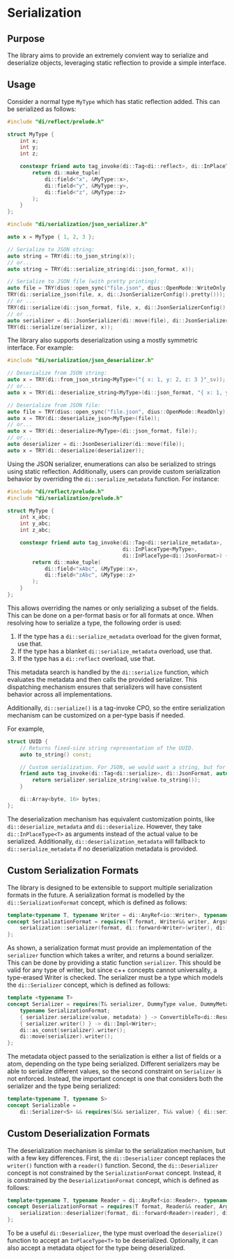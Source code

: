 # Serialization

## Purpose

The library aims to provide an extremely convient way to serialize and deserialize objects, leveraging static reflection
to provide a simple interface.

## Usage

Consider a normal type `MyType` which has static reflection added. This can be serialized as follows:

```cpp
#include "di/reflect/prelude.h"

struct MyType {
    int x;
    int y;
    int z;

    constexpr friend auto tag_invoke(di::Tag<di::reflect>, di::InPlaceType<MyType>) {
        return di::make_tuple(
            di::field<"x", &MyType::x>,
            di::field<"y", &MyType::y>,
            di::field<"z", &MyType::z>
        );
    }
};
```

```cpp
#include "di/serialization/json_serializer.h"

auto x = MyType { 1, 2, 3 };

// Serialize to JSON string:
auto string = TRY(di::to_json_string(x));
// or...
auto string = TRY(di::serialize_string(di::json_format, x));

// Serialize to JSON file (with pretty printing):
auto file = TRY(dius::open_sync("file.json", dius::OpenMode::WriteOnly | dius::OpenMode::Create));
TRY(di::serialize_json(file, x, di::JsonSerializerConfig().pretty()));
// or ...
TRY(di::serialize(di::json_format, file, x, di::JsonSerializerConfig().pretty()));
// or ...
auto serializer = di::JsonSerializer(di::move(file), di::JsonSerializerConfig().pretty());
TRY(di::serialize(serializer, x));
```

The library also supports deserialization using a mostly symmetric interface. For example:

```cpp
#include "di/serialization/json_deserializer.h"

// Deserialize from JSON string:
auto x = TRY(di::from_json_string<MyType>("{ x: 1, y: 2, z: 3 }"_sv));
// or...
auto x = TRY(di::deserialize_string<MyType>(di::json_format, "{ x: 1, y: 2, z: 3 }"_sv));

// Deserialize from JSON file:
auto file = TRY(dius::open_sync("file.json", dius::OpenMode::ReadOnly));
auto x = TRY(di::deserialize_json<MyType>(file));
// or...
auto x = TRY(di::deserialize<MyType>(di::json_format, file));
// or...
auto deserializer = di::JsonDeserializer(di::move(file));
auto x = TRY(di::deserialize(deserializer));
```

Using the JSON serializer, enumerations can also be serialized to strings using static reflection. Additionally, users
can provide custom serialization behavior by overriding the `di::serialize_metadata` function. For instance:

```cpp
#include "di/reflect/prelude.h"
#include "di/serialization/prelude.h"

struct MyType {
    int x_abc;
    int y_abc;
    int z_abc;

    constexpr friend auto tag_invoke(di::Tag<di::serialize_metadata>,
                                     di::InPlaceType<MyType>,
                                     di::InPlaceType<di::JsonFormat>) {
        return di::make_tuple(
            di::field<"xAbc", &MyType::x>,
            di::field<"zAbc", &MyType::z>
        );
    }
};
```

This allows overriding the names or only serializing a subset of the fields. This can be done on a per-format basis or
for all formats at once. When resolving how to serialize a type, the following order is used:

1. If the type has a `di::serialize_metadata` overload for the given format, use that.
2. If the type has a blanket `di::serialize_metadata` overload, use that.
3. If the type has a `di::reflect` overload, use that.

This metadata search is handled by the `di::serialize` function, which evaluates the metadata and then calls the
provided serializer. This dispatching mechanism ensures that serializers will have consistent behavior across all
implementations.

Additionally, `di::serialize()` is a tag-invoke CPO, so the entire serialization mechanism can be customized on a
per-type basis if needed.

For example,

```cpp
struct UUID {
    // Returns fixed-size string representation of the UUID.
    auto to_string() const;

    // Custom serialization. For JSON, we would want a string, but for binary formats we would want a fixed-size array.
    friend auto tag_invoke(di::Tag<di::serialize>, di::JsonFormat, auto& serializer, UUID const& value) {
        return serializer.serialize_string(value.to_string());
    }

    di::Array<byte, 16> bytes;
};
```

The deserialization mechanism has equivalent customization points, like `di::deserialize_metadata` and
`di::deserialize`. However, they take `di::InPlaceType<T>` as arguments instead of the actual value to be serialized.
Additionally, `di::deserialization_metadata` will fallback to `di::serialize_metadata` if no deserialization metadata
is provided.

## Custom Serialization Formats

The library is designed to be extensible to support multiple serialization formats in the future. A serialization format
is modelled by the `di::SerializationFormat` concept, which is defined as follows:

```cpp
template<typename T, typename Writer = di::AnyRef<io::Writer>, typename... Args>
concept SerializationFormat = requires(T format, Writer&& writer, Args&&... args) {
    serialization::serializer(format, di::forward<Writer>(writer), di::forward<Args>(args)...);
};
```

As shown, a serialization format must provide an implementation of the `serializer` function which takes a writer, and
returns a bound serializer. This can be done by providing a static function `serializer`. This should be valid for any
type of writer, but since c++ concepts cannot universality, a type-erased Writer is checked. The serializer must be a
type which models the `di::Serializer` concept, which is defined as follows:

```cpp
template <typename T>
concept Serializer = requires(T& serializer, DummyType value, DummyMetadata metadata) {
    typename SerializationFormat;
    { serializer.serialize(value, metadata) } -> ConvertibleTo<di::Result<void>>;
    { serializer.writer() } -> di::Impl<Writer>;
    di::as_const(serializer).writer();
    di::move(serializer).writer();
};
```

The metadata object passed to the serialization is either a list of fields or a atom, depending on the type being
serialized. Different serializers may be able to serialize different values, so the second constraint on `Serializer` is
not enforced. Instead, the important concept is one that considers both the serializer and the type being serialized:

```cpp
template<typename T, typename S>
concept Serializable =
    di::Serializer<S> && requires(S&& serializer, T&& value) { di::serialize(serializer, value); };
```

## Custom Deserialization Formats

The deserialization mechanism is similar to the serialization mechanism, but with a few key differences. First, the
`di::Deserializer` concept replaces the `writer()` function with a `reader()` function. Second, the `di::Deserializer`
concept is not constrained by the `SerializationFormat` concept. Instead, it is constrained by the
`DeserializationFormat` concept, which is defined as follows:

```cpp
template<typename T, typename Reader = di::AnyRef<io::Reader>, typename... Args>
concept DeserializationFormat = requires(T format, Reader&& reader, Args&&... args) {
    serialization::deserializer(format, di::forward<Reader>(reader), di::forward<Args>(args)...);
};
```

To be a useful `di::Deserializer`, the type must overload the `deserialize()` function to accept an `InPlaceType<T>` to
be deserialized. Optionally, it can also accept a metadata object for the type being deserialized.
